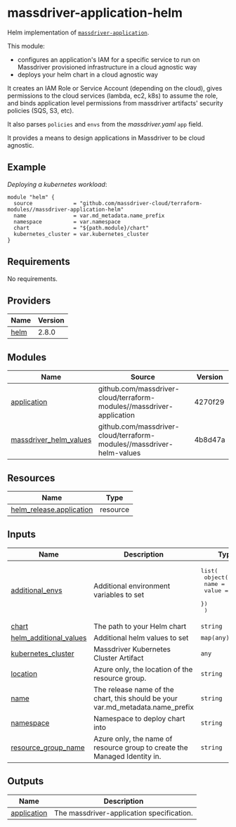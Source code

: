 # massdriver-application-helm

Helm implementation of [`massdriver-application`](../massdriver-application).

This module:
* configures an application's IAM for a specific service to run on Massdriver provisioned infrastructure in a cloud agnostic way
* deploys your helm chart in a cloud agnostic way

It creates an IAM Role or Service Account (depending on the cloud), gives permissions to the cloud services (lambda, ec2, k8s) to assume the role, and binds application level permissions from massdriver artifacts' security policies (SQS, S3, etc).

It also parses `policies` and `envs` from the _massdriver.yaml_ `app` field.

It provides a means to design applications in Massdriver to be cloud agnostic.

## Example

*Deploying a kubernetes workload*:

```hcl
module "helm" {
  source             = "github.com/massdriver-cloud/terraform-modules//massdriver-application-helm"
  name               = var.md_metadata.name_prefix
  namespace          = var.namespace
  chart              = "${path.module}/chart"
  kubernetes_cluster = var.kubernetes_cluster
}
```

<!-- BEGINNING OF PRE-COMMIT-TERRAFORM DOCS HOOK -->
## Requirements

No requirements.

## Providers

| Name | Version |
|------|---------|
| <a name="provider_helm"></a> [helm](#provider\_helm) | 2.8.0 |

## Modules

| Name | Source | Version |
|------|--------|---------|
| <a name="module_application"></a> [application](#module\_application) | github.com/massdriver-cloud/terraform-modules//massdriver-application | 4270f29 |
| <a name="module_massdriver_helm_values"></a> [massdriver\_helm\_values](#module\_massdriver\_helm\_values) | github.com/massdriver-cloud/terraform-modules//massdriver-helm-values | 4b8d47a |

## Resources

| Name | Type |
|------|------|
| [helm_release.application](https://registry.terraform.io/providers/hashicorp/helm/latest/docs/resources/release) | resource |

## Inputs

| Name | Description | Type | Default | Required |
|------|-------------|------|---------|:--------:|
| <a name="input_additional_envs"></a> [additional\_envs](#input\_additional\_envs) | Additional environment variables to set | <pre>list(<br>    object({<br>      name  = string<br>      value = string<br>    })<br>  )</pre> | `[]` | no |
| <a name="input_chart"></a> [chart](#input\_chart) | The path to your Helm chart | `string` | n/a | yes |
| <a name="input_helm_additional_values"></a> [helm\_additional\_values](#input\_helm\_additional\_values) | Additional helm values to set | `map(any)` | `{}` | no |
| <a name="input_kubernetes_cluster"></a> [kubernetes\_cluster](#input\_kubernetes\_cluster) | Massdriver Kubernetes Cluster Artifact | `any` | n/a | yes |
| <a name="input_location"></a> [location](#input\_location) | Azure only, the location of the resource group. | `string` | `null` | no |
| <a name="input_name"></a> [name](#input\_name) | The release name of the chart, this should be your var.md\_metadata.name\_prefix | `string` | n/a | yes |
| <a name="input_namespace"></a> [namespace](#input\_namespace) | Namespace to deploy chart into | `string` | n/a | yes |
| <a name="input_resource_group_name"></a> [resource\_group\_name](#input\_resource\_group\_name) | Azure only, the name of resource group to create the Managed Identity in. | `string` | `null` | no |

## Outputs

| Name | Description |
|------|-------------|
| <a name="output_application"></a> [application](#output\_application) | The massdriver-application specification. |
<!-- END OF PRE-COMMIT-TERRAFORM DOCS HOOK -->
